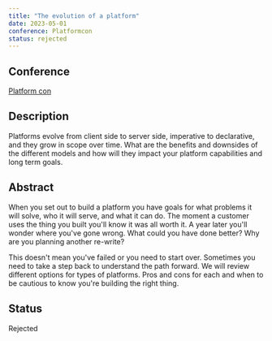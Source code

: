 ```yaml
---
title: "The evolution of a platform"
date: 2023-05-01
conference: Platformcon
status: rejected
---
```


## Conference
[Platform con](https://platformcon.com/)

## Description
Platforms evolve from client side to server side, imperative to declarative, and they grow in scope over time. What are the benefits and downsides of the different models and how will they impact your platform capabilities and long term goals.

## Abstract
When you set out to build a platform you have goals for what problems it will solve, who it will serve, and what it can do. The moment a customer uses the thing you built you'll know it was all worth it. A year later you'll wonder where you've gone wrong. What could you have done better? Why are you planning another re-write?

This doesn't mean you've failed or you need to start over. Sometimes you need to take a step back to understand the path forward. We will review different options for types of platforms. Pros and cons for each and when to be cautious to know you're building the right thing.

## Status
Rejected

